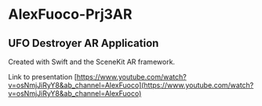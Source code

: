 # AlexFuoco-Prj3AR
## UFO Destroyer AR Application

Created with Swift and the SceneKit AR framework. 

Link to presentation [https://www.youtube.com/watch?v=osNmjJiRyY8&ab_channel=AlexFuoco](https://www.youtube.com/watch?v=osNmjJiRyY8&ab_channel=AlexFuoco)
